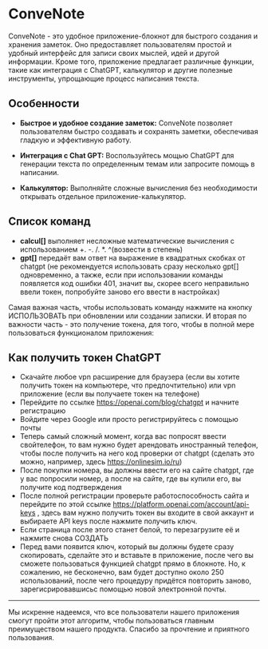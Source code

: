 # ConveNote

ConveNote - это удобное приложение-блокнот для быстрого создания и хранения заметок. Оно предоставляет пользователям простой и удобный интерфейс для записи своих мыслей, идей и другой информации. Кроме того, приложение предлагает различные функции, такие как интеграция с ChatGPT, калькулятор и другие полезные инструменты, упрощающие процесс написания текста.

## Особенности

- **Быстрое и удобное создание заметок:** ConveNote позволяет пользователям быстро создавать и сохранять заметки, обеспечивая гладкую и эффективную работу.

- **Интеграция с Chat GPT:** Воспользуйтесь мощью ChatGPT для генерации текста по определенным темам или запросите помощь в написании.

- **Калькулятор:** Выполняйте сложные вычисления без необходимости открывать отдельное приложение-калькулятор.

## Список команд

- **calcul[]** выполняет несложные математические вычисления с использованием +. -. /. *. ^(возвести в степень)    
- **gpt[]** передаёт вам ответ на выражение в квадратных скобках от chatgpt (не рекомендуется использовать сразу несколько gpt[] одновременно, a также, если при использовании команды появляется код ошибки 401, значит вы, скорее всего неправильно ввели токен, попробуйте заново его ввести в настройках) 

Самая важная часть, чтобы использовать команду нажмите на кнопку ИСПОЛЬЗОВАТЬ при обновлении или создании записки. И вторая по важности часть - это получение токена, для того, чтобы в полной мере пользоваться функционалом приложения:   

## Как получить токен ChatGPT
- Скачайте любое vpn расширение для браузера (если вы хотите получить токен на компьютере, что предпочтительно) или vpn приложение (если вы получаете токен на телефоне)
- Перейдите по ссылке https://openai.com/blog/chatgpt и начните регистрацию
- Войдите через Google или просто регистрируйтесь с помощью почты
- Теперь самый сложный момент, когда вас попросят ввести свойтелефон, то вам нужно будет арендовать иностранный телефон, чтобы после получить на него код проверки от chatgpt (сделать это можно, например, здесь https://onlinesim.io/ru)
- После покупки номера, вы должны ввести его на сайте chatgpt, где у вас попросили номер, а после на сайте, где вы купили его, вы получите код подтверждения 
- После полной регистрации проверьте работоспособность сайта и перейдите по этой ссылке https://platform.openai.com/account/api-keys , здесь вам нужно получить токен вы входите в свой аккаунт и выбираете API keys после нажмите получить ключ. 
- Если страница после этого станет белой, то перезагрузите её и нажмите снова СОЗДАТЬ
- Перед вами появится ключ, который вы должны будете сразу скопировать, сделайте это и вставьте в приложение, после чего вы сможете пользоваться функцией chatgpt прямо в блокноте. Но, к сожалению, не бесконечно, вам будет доступно около 250 использований, после чего процедуру придётся повторить заново, зарегисрировавшисьс помощью новой электронной почты. 
<hr>
Мы искренне надеемся, что все пользователи нашего приложения смогут пройти этот алгоритм, чтобы пользоваться главным преимуществом нашего продукта. Спасибо за прочтение и приятного пользования.
